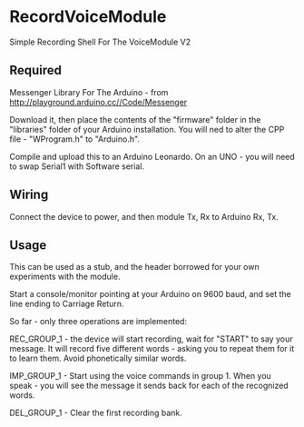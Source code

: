 RecordVoiceModule
=================

Simple Recording Shell For The VoiceModule V2

Required
--------

Messenger Library For The Arduino - 
from http://playground.arduino.cc//Code/Messenger

Download it, then place the contents of the "firmware" folder in the "libraries" folder of your Arduino installation. You will ned to alter the CPP file - "WProgram.h" to "Arduino.h".

Compile and upload this to an Arduino Leonardo. On an UNO - you will need to swap Serial1 with Software serial.

Wiring
------

Connect the device to power, and then module Tx, Rx to Arduino Rx, Tx.

Usage
-----

This can be used as a stub, and the header borrowed for your own experiments with the module.

Start a console/monitor pointing at your Arduino on 9600 baud, and set the line ending to Carriage Return.

So far - only three operations are implemented:

REC_GROUP_1 - the device will start recording, wait for "START" to say your message. It will record five different words - asking you to repeat them for it to learn them. Avoid phonetically similar words.

IMP_GROUP_1 - Start using the voice commands in group 1. When you speak - you will see the message it sends back for each of the recognized words.

DEL_GROUP_1 - Clear the first recording bank.

